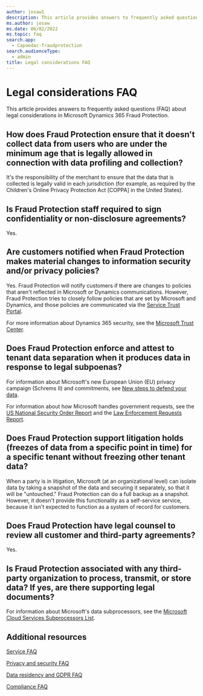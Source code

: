 ```yaml
---
author: josaw1
description: This article provides answers to frequently asked questions (FAQ) about legal considerations in Microsoft Dynamics 365 Fraud Protection.
ms.author: josaw
ms.date: 06/02/2022
ms.topic: faq
search.app: 
  - Capaedac-fraudprotection
search.audienceType:
  - admin
title: Legal considerations FAQ
---
```


# Legal considerations FAQ

This article provides answers to frequently asked questions (FAQ) about legal considerations in Microsoft Dynamics 365 Fraud Protection.

## How does Fraud Protection ensure that it doesn't collect data from users who are under the minimum age that is legally allowed in connection with data profiling and collection?

It's the responsibility of the merchant to ensure that the data that is collected is legally valid in each jurisdiction (for example, as required by the Children's Online Privacy Protection Act \[COPPA\] in the United States).

## Is Fraud Protection staff required to sign confidentiality or non-disclosure agreements?

Yes.

## Are customers notified when Fraud Protection makes material changes to information security and/or privacy policies?

Yes. Fraud Protection will notify customers if there are changes to policies that aren't reflected in Microsoft or Dynamics communications. However, Fraud Protection tries to closely follow policies that are set by Microsoft and Dynamics, and those policies are communicated via the [Service Trust Portal](https://servicetrust.microsoft.com).

For more information about Dynamics 365 security, see the [Microsoft Trust Center](https://www.microsoft.com/trustcenter/default.aspx).

## Does Fraud Protection enforce and attest to tenant data separation when it produces data in response to legal subpoenas?

For information about Microsoft's new European Union (EU) privacy campaign (Schrems II) and commitments, see [New steps to defend your data](https://blogs.microsoft.com/on-the-issues/2020/11/19/defending-your-data-edpb-gdpr/).

For information about how Microsoft handles government requests, see the [US National Security Order Report](https://www.microsoft.com/corporate-responsibility/us-national-security-orders-report?activetab=pivot_1%3aprimaryr2) and the [Law Enforcement Requests Report](https://www.microsoft.com/corporate-responsibility/law-enforcement-requests-report). 

## Does Fraud Protection support litigation holds (freezes of data from a specific point in time) for a specific tenant without freezing other tenant data?

When a party is in litigation, Microsoft (at an organizational level) can isolate data by taking a snapshot of the data and securing it separately, so that it will be "untouched." Fraud Protection can do a full backup as a snapshot. However, it doesn't provide this functionality as a self-service service, because it isn't expected to function as a system of record for customers.

## Does Fraud Protection have legal counsel to review all customer and third-party agreements?

Yes.

## Is Fraud Protection associated with any third-party organization to process, transmit, or store data? If yes, are there supporting legal documents?

For information about Microsoft's data subprocessors, see the [Microsoft Cloud Services Subprocessors List](https://servicetrust.microsoft.com/ViewPage/TrustDocumentsV3?command=Download&downloadType=Document&downloadId=ede6342e-d641-4a9b-9162-7d66025003b0&tab=7f51cb60-3d6c-11e9-b2af-7bb9f5d2d913&docTab=7f51cb60-3d6c-11e9-b2af-7bb9f5d2d913_Subprocessor_List).

## Additional resources

[Service FAQ](service-faq.md)

[Privacy and security FAQ](privacy-security-faq.md)

[Data residency and GDPR FAQ](data-residency-gdpr-faq.md)

[Compliance FAQ](compliance-faq.md)
